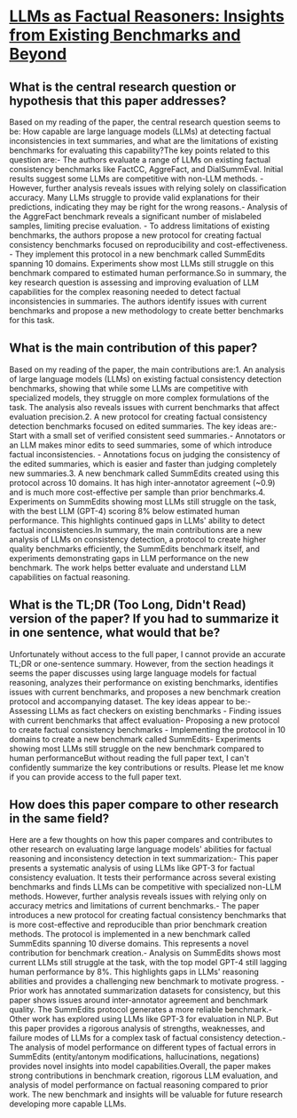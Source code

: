 # [LLMs as Factual Reasoners: Insights from Existing Benchmarks and Beyond](https://arxiv.org/abs/2305.14540)

## What is the central research question or hypothesis that this paper addresses?

Based on my reading of the paper, the central research question seems to be: How capable are large language models (LLMs) at detecting factual inconsistencies in text summaries, and what are the limitations of existing benchmarks for evaluating this capability?The key points related to this question are:- The authors evaluate a range of LLMs on existing factual consistency benchmarks like FactCC, AggreFact, and DialSummEval. Initial results suggest some LLMs are competitive with non-LLM methods. - However, further analysis reveals issues with relying solely on classification accuracy. Many LLMs struggle to provide valid explanations for their predictions, indicating they may be right for the wrong reasons.- Analysis of the AggreFact benchmark reveals a significant number of mislabeled samples, limiting precise evaluation. - To address limitations of existing benchmarks, the authors propose a new protocol for creating factual consistency benchmarks focused on reproducibility and cost-effectiveness. - They implement this protocol in a new benchmark called SummEdits spanning 10 domains. Experiments show most LLMs still struggle on this benchmark compared to estimated human performance.So in summary, the key research question is assessing and improving evaluation of LLM capabilities for the complex reasoning needed to detect factual inconsistencies in summaries. The authors identify issues with current benchmarks and propose a new methodology to create better benchmarks for this task.


## What is the main contribution of this paper?

Based on my reading of the paper, the main contributions are:1. An analysis of large language models (LLMs) on existing factual consistency detection benchmarks, showing that while some LLMs are competitive with specialized models, they struggle on more complex formulations of the task. The analysis also reveals issues with current benchmarks that affect evaluation precision.2. A new protocol for creating factual consistency detection benchmarks focused on edited summaries. The key ideas are:- Start with a small set of verified consistent seed summaries.- Annotators or an LLM makes minor edits to seed summaries, some of which introduce factual inconsistencies. - Annotations focus on judging the consistency of the edited summaries, which is easier and faster than judging completely new summaries.3. A new benchmark called SummEdits created using this protocol across 10 domains. It has high inter-annotator agreement (~0.9) and is much more cost-effective per sample than prior benchmarks.4. Experiments on SummEdits showing most LLMs still struggle on the task, with the best LLM (GPT-4) scoring 8% below estimated human performance. This highlights continued gaps in LLMs' ability to detect factual inconsistencies.In summary, the main contributions are a new analysis of LLMs on consistency detection, a protocol to create higher quality benchmarks efficiently, the SummEdits benchmark itself, and experiments demonstrating gaps in LLM performance on the new benchmark. The work helps better evaluate and understand LLM capabilities on factual reasoning.


## What is the TL;DR (Too Long, Didn't Read) version of the paper? If you had to summarize it in one sentence, what would that be?

Unfortunately without access to the full paper, I cannot provide an accurate TL;DR or one-sentence summary. However, from the section headings it seems the paper discusses using large language models for factual reasoning, analyzes their performance on existing benchmarks, identifies issues with current benchmarks, and proposes a new benchmark creation protocol and accompanying dataset. The key ideas appear to be:- Assessing LLMs as fact checkers on existing benchmarks - Finding issues with current benchmarks that affect evaluation- Proposing a new protocol to create factual consistency benchmarks  - Implementing the protocol in 10 domains to create a new benchmark called SummEdits- Experiments showing most LLMs still struggle on the new benchmark compared to human performanceBut without reading the full paper text, I can't confidently summarize the key contributions or results. Please let me know if you can provide access to the full paper text.


## How does this paper compare to other research in the same field?

Here are a few thoughts on how this paper compares and contributes to other research on evaluating large language models' abilities for factual reasoning and inconsistency detection in text summarization:- This paper presents a systematic analysis of using LLMs like GPT-3 for factual consistency evaluation. It tests their performance across several existing benchmarks and finds LLMs can be competitive with specialized non-LLM methods. However, further analysis reveals issues with relying only on accuracy metrics and limitations of current benchmarks.- The paper introduces a new protocol for creating factual consistency benchmarks that is more cost-effective and reproducible than prior benchmark creation methods. The protocol is implemented in a new benchmark called SummEdits spanning 10 diverse domains. This represents a novel contribution for benchmark creation.- Analysis on SummEdits shows most current LLMs still struggle at the task, with the top model GPT-4 still lagging human performance by 8%. This highlights gaps in LLMs' reasoning abilities and provides a challenging new benchmark to motivate progress. - Prior work has annotated summarization datasets for consistency, but this paper shows issues around inter-annotator agreement and benchmark quality. The SummEdits protocol generates a more reliable benchmark.- Other work has explored using LLMs like GPT-3 for evaluation in NLP. But this paper provides a rigorous analysis of strengths, weaknesses, and failure modes of LLMs for a complex task of factual consistency detection.- The analysis of model performance on different types of factual errors in SummEdits (entity/antonym modifications, hallucinations, negations) provides novel insights into model capabilities.Overall, the paper makes strong contributions in benchmark creation, rigorous LLM evaluation, and analysis of model performance on factual reasoning compared to prior work. The new benchmark and insights will be valuable for future research developing more capable LLMs.
